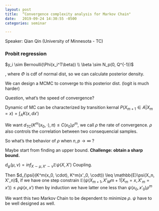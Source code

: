 ```yaml
---
layout: post
title:  “Convergence complexity analysis for Markov Chain"
date:   2019-09-24 14:30:55 -0500
categories: seminar

---
```


Speaker: Qian Qin (University of Minnesota - TC)



### Probit regression

$y_i \sim Bernoulli(\Phi(x_i^T\beta)) \\ \beta \sim N_p(0, Q^{-1})$

, where $\Phi$ is cdf of normal dist, so we can calculate posterior density.

We can design a MCMC to converge to this posterior dist.  (logit is much harder)

Question, what’s the speed of convergence? 

Dynamic of MC can be characterized by transition kernal $P(X_
{m+1} \in A|X_m=x) = \int_A K(x, dx')$

We want $d_{TC}(K^m(x_0, \cdot), \pi) \leq C(x_0)\rho^m$, we call $\rho$ the rate of convergence. $\rho$ also controls the correlation between two consequencial samples.

So what’s the behavior of $\rho$ when $n, p \to \infty$ ?

Maybe start from finding an upper bound. **Challenge: obtain a sharp bound.**

$d_{\psi}(\mu, \nu) = inf_{X\sim\mu,X’\sim\nu}\mathbb{E}\psi(X, X’)$  Coupling.

Then $d_{\psi}(K^m(x_0, \cdot), K^m(x'_0, \codt)) \leq \mathbb{E}\psi(X_n, X’_n)$, if we have one step constrain $\mathbb{E}(\psi(X_{m+1}, X’_M{m+1} \vert X_m=x, X’_m=x’))\leq \rho\psi(x, x')$ then by induction we have latter one less than $\psi(x_0, x’_0)\rho^m$

We want this two Markov Chain to be dependent to minimize $\rho$. $\psi$ have to be well designed as well. 

 